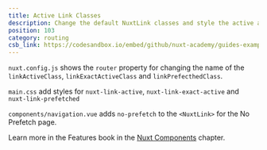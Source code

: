 ```yaml
---
title: Active Link Classes
description: Change the default NuxtLink classes and style the active and exact active classes as well as disable prefetch for a specific link
position: 103
category: routing
csb_link: https://codesandbox.io/embed/github/nuxt-academy/guides-examples/tree/master/03_features/09_components_nuxt-link
---
```


<example-intro></example-intro>

`nuxt.config.js` shows the `router` property for changing the name of the `linkActiveClass`, `linkExactActiveClass` and `linkPrefecthedClass`.

`main.css` add styles for `nuxt-link-active`, `nuxt-link-exact-active` and `nuxt-link-prefetched`

`components/navigation.vue` adds `no-prefetch` to the `<NuxtLink>` for the No Prefetch page.

<base-alert type="next">

Learn more in the Features book in the [Nuxt Components](/guides/features/nuxt-components#link-classes) chapter.

</base-alert>

<code-sandbox :src="csb_link"></code-sandbox>
